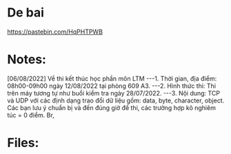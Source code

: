 # De bai
https://pastebin.com/HqPHTPWB


# Notes: 
[06/08/2022] Về thi kết thúc học phần môn LTM
---1. Thời gian, địa điểm: 08h00-09h00 ngày 12/08/2022 tại phòng 609 A3.
---2. Hình thức thi: Thi trên máy tương tự như buổi kiểm tra ngày 28/07/2022.
---3. Nội dung: TCP và UDP với các định dạng trao đổi dữ liệu gồm: data, byte, character, object.
Các bạn lưu ý chuẩn bị và đến đúng giờ để thi, các trường hợp kô nghiêm túc = 0 điểm.
Br,

# Files: